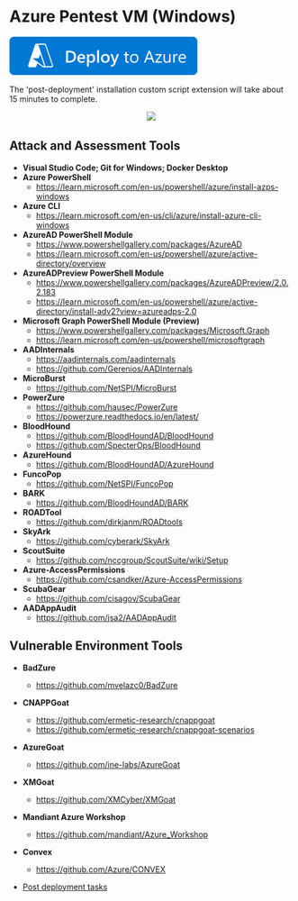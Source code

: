 # Azure Pentest VM (Windows)

[![Deploy To Azure](https://raw.githubusercontent.com/Azure/azure-quickstart-templates/master/1-CONTRIBUTION-GUIDE/images/deploytoazure.svg?sanitize=true)](https://portal.azure.com/#create/Microsoft.Template/uri/https%3A%2F%2Fraw.githubusercontent.com%2Fudp%2Dtunnel%2Fazure%2Dvm%2Frefs%2Fheads%2Fmain%2Fpentest%2Dvm%2Dwin%2Fazuredeploy.json)

The 'post-deployment' installation custom script extension will take about 15 minutes to complete.

<p align="center">
    <img src="azure-pentest-vm.png" /><br>
</p>

## Attack and Assessment Tools

- **Visual Studio Code; Git for Windows; Docker Desktop**
- **Azure PowerShell**
  - https://learn.microsoft.com/en-us/powershell/azure/install-azps-windows
- **Azure CLI**
  - https://learn.microsoft.com/en-us/cli/azure/install-azure-cli-windows
- **AzureAD PowerShell Module**
  - https://www.powershellgallery.com/packages/AzureAD
  - https://learn.microsoft.com/en-us/powershell/azure/active-directory/overview
- **AzureADPreview PowerShell Module**
  - https://www.powershellgallery.com/packages/AzureADPreview/2.0.2.183
  - https://learn.microsoft.com/en-us/powershell/azure/active-directory/install-adv2?view=azureadps-2.0
- **Microsoft Graph PowerShell Module (Preview)**
  - https://www.powershellgallery.com/packages/Microsoft.Graph
  - https://learn.microsoft.com/en-us/powershell/microsoftgraph
- **AADInternals**
  - https://aadinternals.com/aadinternals
  - https://github.com/Gerenios/AADInternals
- **MicroBurst**
  - https://github.com/NetSPI/MicroBurst
- **PowerZure**
  - https://github.com/hausec/PowerZure
  - https://powerzure.readthedocs.io/en/latest/
- **BloodHound**
  - https://github.com/BloodHoundAD/BloodHound
  - https://github.com/SpecterOps/BloodHound
- **AzureHound**
  - https://github.com/BloodHoundAD/AzureHound
- **FuncoPop**
  - https://github.com/NetSPI/FuncoPop
- **BARK**
  - https://github.com/BloodHoundAD/BARK
- **ROADTool**
  - https://github.com/dirkjanm/ROADtools
- **SkyArk**
  - https://github.com/cyberark/SkyArk
- **ScoutSuite**
  - https://github.com/nccgroup/ScoutSuite/wiki/Setup
- **Azure-AccessPermissions**
  - https://github.com/csandker/Azure-AccessPermissions
- **ScubaGear**
  - https://github.com/cisagov/ScubaGear
- **AADAppAudit**
  - https://github.com/jsa2/AADAppAudit

## Vulnerable Environment Tools

- **BadZure**
  - https://github.com/mvelazc0/BadZure
- **CNAPPGoat**
  - https://github.com/ermetic-research/cnappgoat
  - https://github.com/ermetic-research/cnappgoat-scenarios
- **AzureGoat**
  - https://github.com/ine-labs/AzureGoat
- **XMGoat**
  - https://github.com/XMCyber/XMGoat
- **Mandiant Azure Workshop**
  - https://github.com/mandiant/Azure_Workshop
- **Convex**

  - https://github.com/Azure/CONVEX

- [Post deployment tasks](Post-deployment.md)
